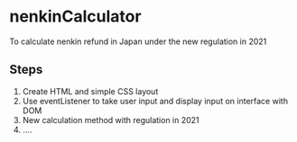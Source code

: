 # nenkinCalculator
To calculate nenkin refund in Japan under the new regulation in 2021


## Steps
1. Create HTML and simple CSS layout
2. Use eventListener to take user input and display input on interface with DOM
3. New calculation method with regulation in 2021
4. ....
